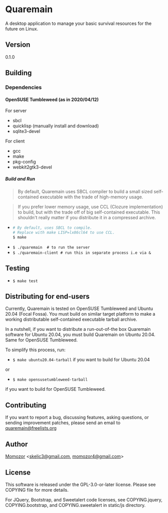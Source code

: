 # Quaremain

A desktop application to manage your basic survival resources for the
future on Linux.


## Version

0.1.0


## Building

### Dependencies

#### OpenSUSE Tumbleweed (as in 2020/04/12)

For server

- sbcl
- quicklisp (manually install and download)
- sqlite3-devel

For client

- gcc
- make
- pkg-config
- webkit2gtk3-devel

##### Build and Run

> By default, Quaremain uses SBCL compiler to build a small sized
self-contained executable with the trade of high-memory usage.

> If you prefer lower memory usage, use CCL (Clozure implementation) to build,
but with the trade off of big self-contained executable. This
shouldn't really matter if you distribute it in a compressed archive.

- ```sh
  # By default, uses SBCL to compile.
  # Replace with make LISP=lx86cl64 to use CCL.
  $ make
  ```
-  `$ ./quaremain  # to run the server`
-  `$ ./quaremain-client # run this in separate process i.e via &`

## Testing

- `$ make test`

## Distributing for end-users

Currently, Quaremain is tested on OpenSUSE Tumbleweed and
Ubuntu 20.04 (Focal Fossa). You must build on similar target platform
to make a working distributable self-contained executable tarball archive.

In a nutshell, if you want to distribute a run-out-of-the box Quaremain
software for Ubuntu 20.04, you must build Quaremain on Ubuntu 20.04. Same
for OpenSUSE Tumbleweed.

To simplify this process, run:

- `$ make ubuntu20.04-tarball` if you want to build for Ubuntu 20.04

or

- `$ make opensusetumbleweed-tarball`

if you want to build for OpenSUSE Tumbleweed.

## Contributing

If you want to report a bug, discussing features,
asking questions, or sending improvement patches,
please send an email to quaremain@freelists.org


## Author

[Momozor](https://github.com/momozor) <skelic3@gmail.com, momozor4@gmail.com>


## License

This software is released under the GPL-3.0-or-later license.
Please see COPYING file for more details.

For JQuery, Bootstrap, and Sweetalert code licenses, see 
COPYING.jquery, COPYING.bootstrap, and COPYING.sweetalert in 
static/js directory.
